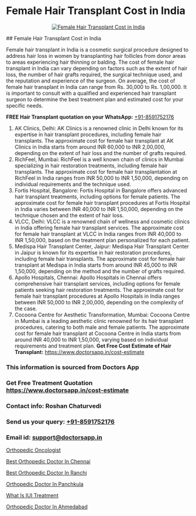 # Female Hair Transplant Cost in India

<p align="center">
  <a href="https://doctorsapp.co.in/uploads/treatment_image/Finding%20the%20best%20hair%20clinic.jpg">
    <img src="https://doctorsapp.co.in/treatment/hair-transplant" alt="Female Hair Transplant Cost in India">
  </a>
</p>
## Female Hair Transplant Cost in India

Female hair transplant in India is a cosmetic surgical procedure designed to address hair loss in women by transplanting hair follicles from donor areas to areas experiencing hair thinning or balding. The cost of female hair transplant in India can vary depending on factors such as the extent of hair loss, the number of hair grafts required, the surgical technique used, and the reputation and experience of the surgeon. On average, the cost of female hair transplant in India can range from Rs. 30,000 to Rs. 1,00,000. It is important to consult with a qualified and experienced hair transplant surgeon to determine the best treatment plan and estimated cost for your specific needs.

**FREE Hair Transplant quotation on your WhatsApp:**  [+91-8591752176](https://api.whatsapp.com/send?phone=8591752176)

1) AK Clinics, Delhi: AK Clinics is a renowned clinic in Delhi known for its expertise in hair transplant procedures, including female hair transplants. The approximate cost for female hair transplant at AK Clinics in India starts from around INR 60,000 to INR 2,00,000, depending on the extent of hair loss and the number of grafts required.
2) RichFeel, Mumbai: RichFeel is a well known chain of clinics in Mumbai specializing in hair restoration treatments, including female hair transplants. The approximate cost for female hair transplantation at RichFeel in India ranges from INR 50,000 to INR 1,50,000, depending on individual requirements and the technique used.
3) Fortis Hospital, Bangalore: Fortis Hospital in Bangalore offers advanced hair transplant treatments, including options for female patients. The approximate cost for female hair transplant procedures at Fortis Hospital in India varies between INR 40,000 to INR 1,50,000, depending on the technique chosen and the extent of hair loss.
4) VLCC, Delhi: VLCC is a renowned chain of wellness and cosmetic clinics in India offering female hair transplant services. The approximate cost for female hair transplant at VLCC in India ranges from INR 40,000 to INR 1,50,000, based on the treatment plan personalized for each patient.
5) Medispa Hair Transplant Center, Jaipur: Medispa Hair Transplant Center in Jaipur is known for its expertise in hair restoration procedures, including female hair transplants. The approximate cost for female hair transplant at Medispa in India starts from around INR 45,000 to INR 1,50,000, depending on the method and the number of grafts required.
6) Apollo Hospitals, Chennai: Apollo Hospitals in Chennai offers comprehensive hair transplant services, including options for female patients seeking hair restoration treatments. The approximate cost for female hair transplant procedures at Apollo Hospitals in India ranges between INR 50,000 to INR 2,00,000, depending on the complexity of the case.
7) Cocoona Centre for Aesthetic Transformation, Mumbai: Cocoona Centre in Mumbai is a leading aesthetic clinic renowned for its hair transplant procedures, catering to both male and female patients. The approximate cost for female hair transplant at Cocoona Centre in India starts from around INR 40,000 to INR 1,50,000, varying based on individual requirements and treatment plan.
**Get Free Cost Estimate of Hair Transplant:** https://www.doctorsapp.in/cost-estimate

### This information is sourced from Doctors App 
### Get Free Treatment Quotation https://www.doctorsapp.in/cost-estimate
### Contact info: Roshan Chaturvedi 
### Send us your query: [+91-8591752176](https://api.whatsapp.com/send?phone=8591752176) 
### Email id: support@doctorsapp.in

[Orthopedic Oncologist](https://www.linkedin.com/pulse/orthopedic-oncologist-doctorsappin-mtqhc?trackingId=eKqQumrFfNZLWmk1tiUcNQ%3D%3D&lipi=urn%3Ali%3Apage%3Ad_flagship3_company_admin%3Bv1vSrTMWRDqcHbnFEZaXTQ%3D%3D)

[Best Orthopedic Doctor In Chennai](https://www.linkedin.com/pulse/best-orthopedic-doctor-chennai-doctorsapp-united-arab-emirates-dqshe?trackingId=JQPnM7n0R7GDTxqUZ4lUeQ%3D%3D&lipi=urn%3Ali%3Apage%3Ad_flagship3_company_admin%3Bc8cvKR%2BzQDObJJNC2LloLw%3D%3D)

[Best Orthopedic Doctor In Ranchi](https://medium.com/@manish632504/best-orthopedic-doctor-in-ranchi-67cf2f1ccaee)

[Orthopedic Doctor In Panchkula](https://medium.com/@vanshmehar12/orthopedic-doctor-in-panchkula-5a9554845ccc)

[What Is IUI Treatment](https://doctors-apps.github.io/doctorsapp/what-is-iui-treatment)

[Orthopedic Doctor In Ahmedabad](https://doctors-apps.github.io/doctorsapp/orthopedic-doctor-in-ahmedabad)

